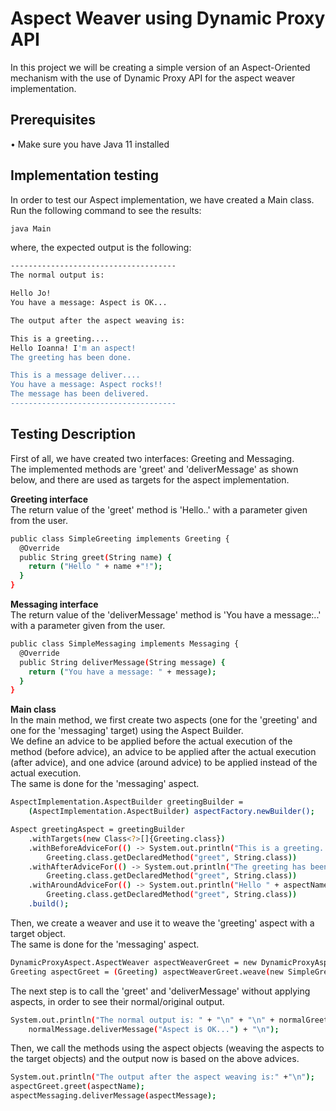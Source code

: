 # Aspect Weaver using Dynamic Proxy API
In this project we will be creating a simple version of an Aspect-Oriented mechanism with the use of Dynamic Proxy API for the aspect weaver implementation. 
## Prerequisites
• Make sure you have Java 11 installed

## Implementation testing

In order to test our Aspect implementation, we have created a Main class. <br/> 
Run the following command to see the results: 

```bash
java Main 
```
where, the expected output is the following: 

```bash
-------------------------------------
The normal output is:

Hello Jo!
You have a message: Aspect is OK...

The output after the aspect weaving is:

This is a greeting....
Hello Ioanna! I'm an aspect!
The greeting has been done.

This is a message deliver....
You have a message: Aspect rocks!!
The message has been delivered.
-------------------------------------
```

## Testing Description 

First of all, we have created two interfaces: Greeting and Messaging. </br>
The implemented methods are 'greet' and 'deliverMessage' as shown below, and there are used as targets for the aspect implementation. 

**Greeting interface** <br/> 
The return value of the 'greet' method is 'Hello..' with a parameter given from the user. 
```bash
public class SimpleGreeting implements Greeting {
  @Override
  public String greet(String name) {
    return ("Hello " + name +"!");
  }
}
```

**Messaging interface** <br/> 
The return value of the 'deliverMessage' method is 'You have a message:..' with a parameter given from the user. 
```bash
public class SimpleMessaging implements Messaging {
  @Override
  public String deliverMessage(String message) {
    return ("You have a message: " + message);
  }
}
```
**Main class** <br/> 
In the main method, we first create two aspects (one for the 'greeting' and one for the 'messaging' target) using the Aspect Builder. </br>
We define an advice to be applied before the actual execution of the method (before advice), an advice to be applied after the actual execution (after advice), and one advice (around advice) to be applied instead of the actual execution. </br>
The same is done for the 'messaging' aspect. 

```bash
AspectImplementation.AspectBuilder greetingBuilder =
    (AspectImplementation.AspectBuilder) aspectFactory.newBuilder();

Aspect greetingAspect = greetingBuilder
    .withTargets(new Class<?>[]{Greeting.class})
    .withBeforeAdviceFor(() -> System.out.println("This is a greeting...."),
        Greeting.class.getDeclaredMethod("greet", String.class))
    .withAfterAdviceFor(() -> System.out.println("The greeting has been done."),
        Greeting.class.getDeclaredMethod("greet", String.class))
    .withAroundAdviceFor(() -> System.out.println("Hello " + aspectName + "! I'm an aspect! "),
        Greeting.class.getDeclaredMethod("greet", String.class))
    .build();
```

Then, we create a weaver and use it to weave the 'greeting' aspect with a target object. </br>
The same is done for the 'messaging' aspect. 
```bash
DynamicProxyAspect.AspectWeaver aspectWeaverGreet = new DynamicProxyAspect.AspectWeaver(greetingAspect);
Greeting aspectGreet = (Greeting) aspectWeaverGreet.weave(new SimpleGreeting());
```

The next step is to call the 'greet' and 'deliverMessage' without applying aspects, in order to see their normal/original output.

```bash
System.out.println("The normal output is: " + "\n" + "\n" + normalGreet.greet("Jo") + "\n" + 
    normalMessage.deliverMessage("Aspect is OK...") + "\n");
```

Then, we call the methods using the aspect objects (weaving the aspects to the target objects) and the output now is based on the above advices.  

```bash
System.out.println("The output after the aspect weaving is:" +"\n");
aspectGreet.greet(aspectName);
aspectMessaging.deliverMessage(aspectMessage);
```
